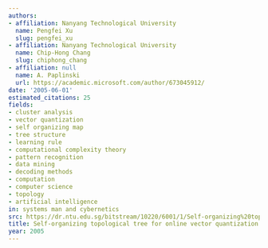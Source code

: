 ```yaml
---
authors:
- affiliation: Nanyang Technological University
  name: Pengfei Xu
  slug: pengfei_xu
- affiliation: Nanyang Technological University
  name: Chip-Hong Chang
  slug: chiphong_chang
- affiliation: null
  name: A. Paplinski
  url: https://academic.microsoft.com/author/673045912/
date: '2005-06-01'
estimated_citations: 25
fields:
- cluster analysis
- vector quantization
- self organizing map
- tree structure
- learning rule
- computational complexity theory
- pattern recognition
- data mining
- decoding methods
- computation
- computer science
- topology
- artificial intelligence
in: systems man and cybernetics
src: https://dr.ntu.edu.sg/bitstream/10220/6001/1/Self-organizing%20topological%20tree%20for%20online%20vector%20quantization%20and%20data%20clustering.pdf
title: Self-organizing topological tree for online vector quantization and data clustering
year: 2005
---
```

